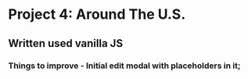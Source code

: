 # Project 4: Around The U.S.

## Written used vanilla JS

### Things to improve - Initial edit modal with placeholders in it;

